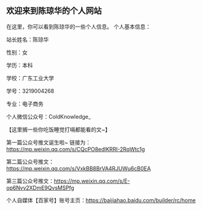 ## 欢迎来到陈琼华的个人网站

在这里，你可以看到陈琼华的一些个人信息。
个人基本信息：

站长姓名：陈琼华

性别：女

学历：本科

学校：广东工业大学

学号：3219004268

专业：电子商务

个人微信公众号：ColdKnowledge_

【这里搁一些你吃饭睡觉打嗝都能看的文~】

第一篇公众号推文诞生啦~ 
链接为：https://mp.weixin.qq.com/s/CQcPO8edlKRRI-2RqWtc1g

第二篇公众号推文：https://mp.weixin.qq.com/s/VxkBB8BrVA4RJUWu6cB0EA

第三篇公众号推文：https://mp.weixin.qq.com/s/E-op6Nvv2XDmE9QvsMSPfg

个人自媒体【百家号】账号主页：https://baijiahao.baidu.com/builder/rc/home
